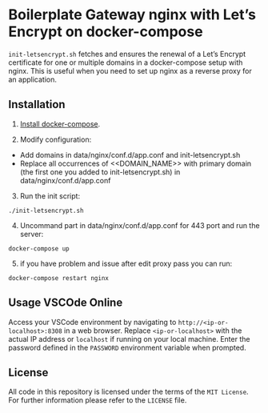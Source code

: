 # Boilerplate Gateway nginx with Let’s Encrypt on docker-compose

`init-letsencrypt.sh` fetches and ensures the renewal of a Let’s
Encrypt certificate for one or multiple domains in a docker-compose
setup with nginx.
This is useful when you need to set up nginx as a reverse proxy for an
application.

## Installation
1. [Install docker-compose](https://docs.docker.com/compose/install/#install-compose).

2. Modify configuration:
- Add domains in data/nginx/conf.d/app.conf and init-letsencrypt.sh
- Replace all occurrences of <<DOMAIN_NAME>> with primary domain (the first one you added to init-letsencrypt.sh) in data/nginx/conf.d/app.conf

3. Run the init script:
```
./init-letsencrypt.sh
```
4. Uncommand part in data/nginx/conf.d/app.conf for 443 port and run the server:
```
docker-compose up
```
5. if you have problem and issue after edit proxy pass you can run:
```        
docker-compose restart nginx
```

## Usage VSCOde Online

Access your VSCode environment by navigating to `http://<ip-or-localhost>:8308` in a web browser. Replace `<ip-or-localhost>` with the actual IP address or `localhost` if running on your local machine. Enter the password defined in the `PASSWORD` environment variable when prompted.

## License
All code in this repository is licensed under the terms of the `MIT License`. For further information please refer to the `LICENSE` file.

